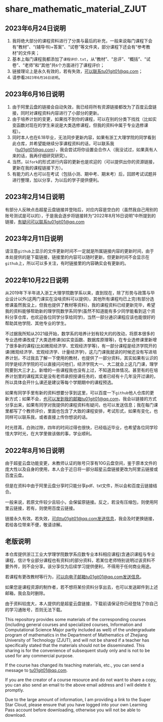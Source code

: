 # share_mathematic_material_ZJUT
## 2023年6月24日说明
1. 我将绝大部分的课程资料进行了分类与最后的补充，一般来说每门课程下会有“教材”、“(辅导书)+答案”、“试卷”等文件夹，部分课程下还会有“参考教材”的文件夹；
2. 基本上每门课程我都添加了`课程评价.txt`，从“教材”、“总评”、“概括”、“试卷”、“老师”和“其他”共`6`个方面进行了课程评价；
3. 链接理论上是永久有效的，若有失效，可以联系tu01git01@qq.com；
4. 请参看`2023年6月16日说明`。

## 2023年6月16日说明
1. 由于阿里云盘的链接会自动失效，我已经将所有资源链接都改为了百度云盘链接，同时对课程资料内容进行了小部分的更新。
2. 由于培养计划的变更，如果找不到你的课程，可以在别的分类下找找（比如实变函数对现在的学生来说是大类选修课程，但我的资料中属于专业选修课程）。
3. 同时本人也在6.18毕业，无法同步更新内容，如果有浙工大理学院的同学看到此仓库，并希望能继续分享课程资料的话，可以联系我（tu01git01@qq.com），我会尝试将你设置会合作人（我没试过，如果真有人来的话，我再仔细研究研究）。
4. 当然，以`fork`的形式进行内容的更新也是欢迎的（可以提供出你的资源链接，更新在我的课程链接下方）。
5. 有能力的人也可以在考试（包括小测、期中考、期末考）后，回顾考试试题并进行整理，加以分享，为以后的学子提供便利。

## 2023年2月14日说明
有部分人反映点击超星云盘链接并登陆后，对应内容是空白的（虽然我自己用别的账号测试是可以的），于是我会逐步将链接转为“2022年8月16日说明”中所提到的链接，有疑问可以联系tu01git01@qq.com

## 2023年2月11日说明
请注意`github`上显示的文件更新时间不一定就是所属链接内容的更新时间，由于本处提供的是下载链接，链接里的内容可以随时更新，但更新时间不会显示在`github`上，所以可以多关注，有时链接里的内容确实会有更新的。

## 2022年10月22日说明
从2019年下半年进入浙工大理学院数学系以来，直到现在，除了形势与政策与毕业设计以外(这两门课实在没啥资料可以提供)，其他所有课程均已上完(有部分选修课虽然我没上，但我也提供了教材等资料)，我的课程资料已经更新完毕，希望我的资料能够帮助新的理学院数学系同学(虽然不知道能有多少同学能看到这个资料分享仓库，也欢迎各位同学分享给同学)，当然一部分通识课程应该也能很好的帮助其他学院、其他专业的学生。

不过据我所知从2021级开始，数学系的培养计划有较大的的改动，将原本很多的专业选修课改成了大类选修课(如实变函数、数据库原理等)，在专业选修课里新增了很多新的课程(比如微观经济学、宏观经济学等)，有一部分课程是经济学院开的课(微观经济学、宏观经济学、计量经济学)，这几门课我就读的时候还没有写进培养计划，不过我去了解一下使用的教材，也提供了一部分资料，其实如果有认识的同学是经济学院的可以直接问问他们，经济学院大一、大二就会上这几门课，理学院要到大三才上。新增的一些课程我也没有上过，不知道具体情况。甚至有的在培养计划里的课程其实是没有老师承担授课任务的，或者已经有十几年没开过课的，所以具体会开什么课还是建议等每个学期期中的课程预选。

如果有同学手里有新的资料想要分享到这里，可以百度一下`github`他人仓库的更新方式；如果不会，也可以发到我的邮箱tu01git01@qq.com，我会以链接的方式分享出来，如果有同学对我提供的课程资料有疑问，也可以发送信息；我在每门课里都写了个教师评价，里面也包含了大致的课程安排，考试形式，如果有变化，也同样可以联系我，或者直接上传你想说的话。

时光荏苒，白驹过隙，四年的时间过得也很快，已经临近毕业，也希望各位同学珍惜大学时光，在大学里做该做的事，学业顺利。

## 2022年8月16日说明
由于超星云盘功能变更，未教师认证的账号只享有10G云盘空间，鉴于原本文件的庞大性以及自身的使用，本人会于近日将一部分超星云盘链接更改为阿里云链接或百度云盘。

但是在资料中由于阿里云盘分享时只能分享pdf、txt文件，所以会和百度云链接结合。

一般来说，若原文件较少且较小，会保留原链接。反之，若没有压缩包，则使用阿里云链接，若有，则使用百度云链接。

链接永久有效。若失效，可向tu01git01@qq.com发送信息，我会及时更换链接，若给各位带来不便，敬请谅解。

## 老版说明
本仓库提供浙江工业大学理学院数学系应数专业本科相应课程(含通识课程与专业课程，信计专业部分课程也有资料)的部分资料，若某位老师特别说明过该资料不要外传，则不会分享。该分享仅为后续学习提供便利，不得用于任何商业用途。

若课程有更改教材等行为，可以向电子邮箱tu01git01@qq.com发送信息。

如果您是课程资源的制作者，若不想将某份资料分享出去，也可以发送邮件到上述邮箱，我会及时删除。

由于资料较庞大，本人提供的是超星云盘链接，下载前请保证你已经登陆了你自己的学习通账号，否则无法下载。

This repository provides some materials of the corresponding courses (including general courses and specialized courses, Information and Computational Science Major partly included as well) of the undergraduate program of mathematics in the Department of Mathematics of Zhejiang University of Technology (ZJUT), and will not be shared if a teacher has specifically stated that the materials should not be disseminated. This sharing is for the convenience of subsequent study only and is not to be used for any commercial purpose.

If the course has changed its teaching materials, etc., you can send a message to tu01git01@qq.com.

If you are the creator of a course resource and do not want to share a copy, you can also send an email to the above email address and I will delete it promptly.

Due to the large amount of information, I am providing a link to the Super Star Cloud, please ensure that you have logged into your own Learning Pass account before downloading, otherwise you will not be able to download.
